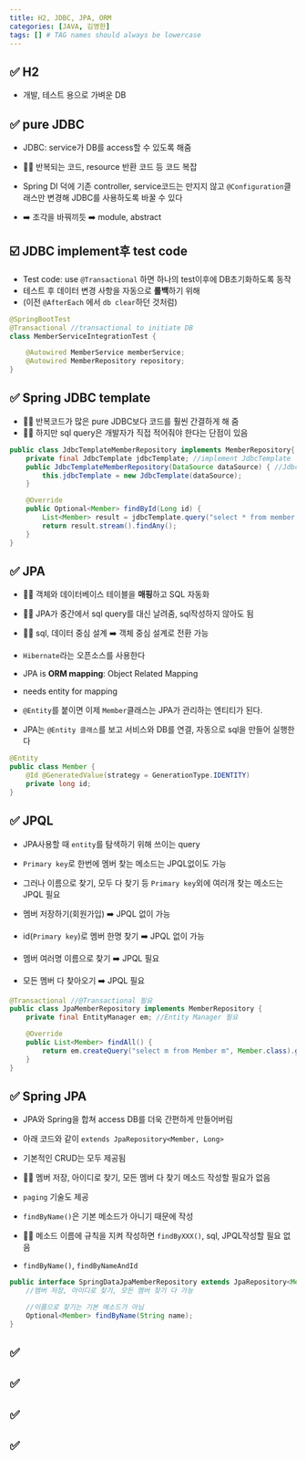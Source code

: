 ```yaml
---
title: H2, JDBC, JPA, ORM
categories: [JAVA, 김영한]
tags: [] # TAG names should always be lowercase
---
```


## ✅ H2

- 개발, 테스트 용으로 가벼운 DB

## ✅ pure JDBC

- JDBC: service가 DB를 access할 수 있도록 해줌
- 👎🏻 반복되는 코드, resource 반환 코드 등 코드 복잡

- Spring DI 덕에 기존 controller, service코드는 만지지 않고 `@Configuration`클래스만 변경해 JDBC를 사용하도록 바꿀 수 있다
- ➡️ 조각을 바꿔끼듯 ➡️ module, abstract

## ☑️ JDBC implement후 test code

- Test code: use `@Transactional` 하면 하나의 test이후에 DB초기화하도록 동작
- 테스트 후 데이터 변경 사항을 자동으로 **롤백**하기 위해
- (이전 `@AfterEach` 에서 `db clear`하던 것처럼)

```java
@SpringBootTest
@Transactional //transactional to initiate DB
class MemberServiceIntegrationTest {

    @Autowired MemberService memberService;
    @Autowired MemberRepository repository;
}
```

## ✅ Spring JDBC template

- 👍🏻 반복코드가 많은 pure JDBC보다 코드를 훨씬 간결하게 해 줌
- 👎🏻 하지만 sql query은 개발자가 직접 적어줘야 한다는 단점이 있음

```java
public class JdbcTemplateMemberRepository implements MemberRepository{
    private final JdbcTemplate jdbcTemplate; //implement JdbcTemplate
    public JdbcTemplateMemberRepository(DataSource dataSource) { //JdbcTemplate contructor
        this.jdbcTemplate = new JdbcTemplate(dataSource);
    }

    @Override
    public Optional<Member> findById(Long id) {
        List<Member> result = jdbcTemplate.query("select * from member where id = ?", memberRowMapper(), id); //need to write SQL
        return result.stream().findAny();
    }
}
```

## ✅ JPA

- 👍🏻 객체와 데이터베이스 테이블을 **매핑**하고 SQL 자동화
- 👍🏻 JPA가 중간에서 sql query를 대신 날려줌, sql작성하지 않아도 됨
- 👍🏻 sql, 데이터 중심 설계 ➡️ 객체 중심 설계로 전환 가능
- `Hibernate`라는 오픈소스를 사용한다

- JPA is **ORM mapping**: Object Related Mapping
- needs entity for mapping
- `@Entity`를 붙이면 이제 `Member`클래스는 JPA가 관리하는 엔티티가 된다.
- JPA는 `@Entity 클래스`를 보고 서비스와 DB를 연결, 자동으로 sql을 만들어 실행한다

```java
@Entity
public class Member {
    @Id @GeneratedValue(strategy = GenerationType.IDENTITY)
    private long id;
}
```

## ✅ JPQL

- JPA사용할 때 `entity`를 탐색하기 위해 쓰이는 query
- `Primary key`로 한번에 멤버 찾는 메소드는 JPQL없이도 가능
- 그러나 이름으로 찾기, 모두 다 찾기 등 `Primary key`외에 여러개 찾는 메소드는 JPQL 필요

- 멤버 저장하기(회원가입) ➡️ JPQL 없이 가능
- id(`Primary key`)로 멤버 한명 찾기 ➡️ JPQL 없이 가능
- 멤버 여러명 이름으로 찾기 ➡️ JPQL 필요
- 모든 멤버 다 찾아오기 ➡️ JPQL 필요

```java
@Transactional //@Transactional 필요
public class JpaMemberRepository implements MemberRepository {
    private final EntityManager em; //Entity Manager 필요

    @Override
    public List<Member> findAll() {
        return em.createQuery("select m from Member m", Member.class).getResultList(); //JPQL 필요
    }
}
```

## ✅ Spring JPA

- JPA와 Spring을 합쳐 access DB를 더욱 간편하게 만들어버림
- 아래 코드와 같이 `extends JpaRepository<Member, Long>`

- 기본적인 CRUD는 모두 제공됨
- 👍🏻 멤버 저장, 아이디로 찾기, 모든 멤버 다 찾기 메소드 작성할 필요가 없음
- `paging` 기술도 제공

- `findByName()`은 기본 메소드가 아니기 때문에 작성
- 👍🏻 메소드 이름에 규칙을 지켜 작성하면 `findByXXX()`, sql, JPQL작성할 필요 없음
- `findByName()`, `findByNameAndId`

```java
public interface SpringDataJpaMemberRepository extends JpaRepository<Member, Long>, MemberRepository {
    //멤버 저장, 아이디로 찾기, 모든 멤버 찾기 다 가능

    //이름으로 찾기는 기본 메소드가 아님
    Optional<Member> findByName(String name);
}
```

## ✅

## ✅

## ✅

## ✅
